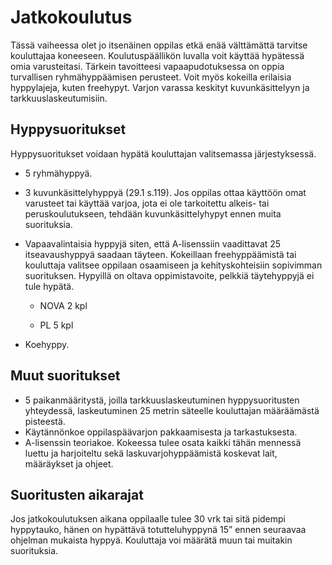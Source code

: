 # Jatkokoulutus

Tässä vaiheessa olet jo itsenäinen oppilas etkä enää välttämättä
tarvitse kouluttajaa koneeseen. Koulutuspäällikön luvalla voit käyttää
hypätessä omia varusteitasi. Tärkein tavoitteesi vapaapudotuksessa on
oppia turvallisen ryhmähyppäämisen perusteet. Voit myös kokeilla
erilaisia hyppylajeja, kuten freehypyt. Varjon varassa keskityt
kuvunkäsittelyyn ja tarkkuuslaskeutumisiin.

 ## Hyppysuoritukset  


Hyppysuoritukset voidaan hypätä kouluttajan valitsemassa järjestyksessä.
- 5 ryhmähyppyä.
- 3 kuvunkäsittelyhyppyä (29.1 s.119). 
    Jos oppilas ottaa käyttöön omat varusteet tai käyttää varjoa, jota ei
    ole tarkoitettu alkeis- tai peruskoulutukseen, tehdään
    kuvunkäsittelyhypyt ennen muita suorituksia.
- Vapaavalintaisia hyppyjä siten, että A-lisenssiin vaadittavat 25
    itseavaushyppyä saadaan täyteen. Kokeillaan freehyppäämistä
    tai kouluttaja valitsee oppilaan osaamiseen ja kehityskohteisiin sopivimman 
    suorituksen. Hypyillä on oltava oppimistavoite, pelkkiä täytehyppyjä ei tule hypätä.

    -   NOVA 2 kpl

    -   PL 5 kpl
- Koehyppy. 

 ## Muut suoritukset  

- 5 paikanmääritystä, joilla tarkkuuslaskeutuminen hyppysuoritusten yhteydessä, laskeutuminen
    25 metrin säteelle kouluttajan määräämästä pisteestä.
- Käytännönkoe oppilaspäävarjon pakkaamisesta ja tarkastuksesta.
- A-lisenssin teoriakoe. Kokeessa tulee osata kaikki tähän mennessä
    luettu ja harjoiteltu sekä laskuvarjohyppäämistä koskevat lait,
    määräykset ja ohjeet.

## Suoritusten aikarajat  


Jos jatkokoulutuksen aikana oppilaalle tulee 30 vrk tai sitä pidempi
hyppytauko, hänen on hypättävä totutteluhyppynä 15” ennen seuraavaa
ohjelman mukaista hyppyä. Kouluttaja voi määrätä muun tai muitakin suorituksia.
